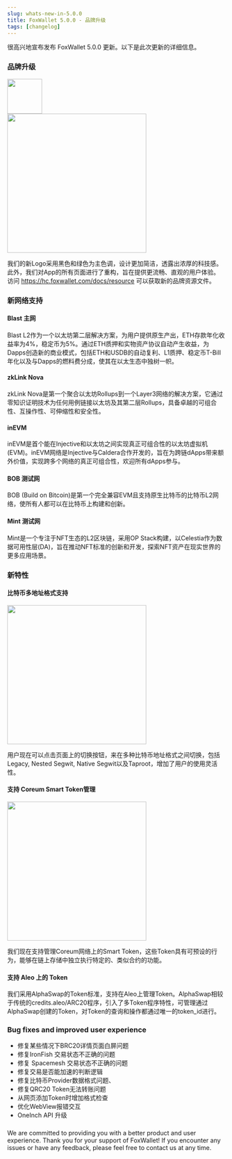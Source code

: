 ```yaml
---
slug: whats-new-in-5.0.0
title: FoxWallet 5.0.0 - 品牌升级
tags: [changelog]
---
```


很高兴地宣布发布 FoxWallet 5.0.0 更新。以下是此次更新的详细信息。
<!--truncate-->

### 品牌升级
<img src="/img/blog/rebranding-v5/FoxWallet-logo.png" width="80" />   
<br/>
<img src="/img/blog/rebranding-v5/wallet.webp" width="320" />

我们的新Logo采用黑色和绿色为主色调，设计更加简洁，透露出浓厚的科技感。此外，我们对App的所有页面进行了重构，旨在提供更流畅、直观的用户体验。 访问 https://hc.foxwallet.com/docs/resource 可以获取新的品牌资源文件。

### 新网络支持
#### Blast 主网
Blast L2作为一个以太坊第二层解决方案，为用户提供原生产出，ETH存款年化收益率为4%，稳定币为5%。通过ETH质押和实物资产协议自动产生收益，为Dapps创造新的商业模式，包括ETH和USDB的自动复利、L1质押、稳定币T-Bill年化以及与Dapps的燃料费分成，使其在以太生态中独树一帜。

#### zkLink Nova
zkLink Nova是第一个聚合以太坊Rollups到一个Layer3网络的解决方案，它通过零知识证明技术为任何用例链接以太坊及其第二层Rollups，具备卓越的可组合性、互操作性、可伸缩性和安全性。

#### inEVM
inEVM是首个能在Injective和以太坊之间实现真正可组合性的以太坊虚拟机(EVM)。inEVM网络是Injective与Caldera合作开发的，旨在为跨链dApps带来额外价值，实现跨多个网络的真正可组合性，欢迎所有dApps参与。

#### BOB 测试网
BOB (Build on Bitcoin)是第一个完全兼容EVM且支持原生比特币的比特币L2网络，使所有人都可以在比特币上构建和创新。

#### Mint 测试网
Mint是一个专注于NFT生态的L2区块链，采用OP Stack构建，以Celestia作为数据可用性层(DA)，旨在推动NFT标准的创新和开发，探索NFT资产在现实世界的更多应用场景。

### 新特性

#### 比特币多地址格式支持
<img src="/img/blog/rebranding-v5/bitcoin-switch-formats.webp" width="320" />

用户现在可以点击页面上的切换按钮，来在多种比特币地址格式之间切换，包括Legacy, Nested Segwit, Native Segwit以及Taproot，增加了用户的使用灵活性。

#### 支持 Coreum Smart Token管理
<img src="/img/blog/rebranding-v5/coreum-smart-tokens.webp" width="320" />

我们现在支持管理Coreum网络上的Smart Token，这些Token具有可预设的行为，能够在链上存储中独立执行特定的、类似合约的功能。

#### 支持 Aleo 上的 Token
我们采用AlphaSwap的Token标准，支持在Aleo上管理Token。AlphaSwap相较于传统的credits.aleo/ARC20程序，引入了多Token程序特性，可管理通过AlphaSwap创建的Token，对Token的查询和操作都通过唯一的token_id进行。

### Bug fixes and improved user experience
- 修复某些情况下BRC20详情页面白屏问题
- 修复IronFish 交易状态不正确的问题
- 修复 Spacemesh 交易状态不正确的问题
- 修复交易是否能加速的判断逻辑
- 修复比特币Provider数据格式问题、
- 修复QRC20 Token无法转账问题
- 从网页添加Token时增加格式检查
- 优化WebView报错交互
- OneInch API 升级

### 
We are committed to providing you with a better product and user experience. Thank you for your support of FoxWallet! If you encounter any issues or have any feedback, please feel free to contact us at any time.